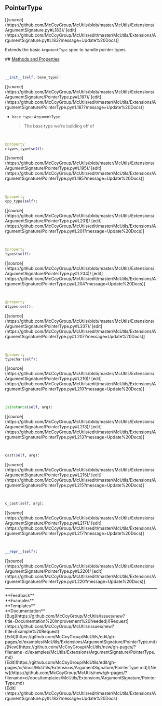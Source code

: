 ## <a id="McUtils.McUtils.Extensions.ArgumentSignature.PointerType">PointerType</a> 

<div class="docs-source-link" markdown="1">
[[source](https://github.com/McCoyGroup/McUtils/blob/master/McUtils/Extensions/ArgumentSignature.py#L183)/
[edit](https://github.com/McCoyGroup/McUtils/edit/master/McUtils/Extensions/ArgumentSignature.py#L183?message=Update%20Docs)]
</div>

Extends the basic `ArgumentType` spec to handle pointer types







<div class="collapsible-section">
 <div class="collapsible-section collapsible-section-header" markdown="1">
## <a class="collapse-link" data-toggle="collapse" href="#methods" markdown="1"> Methods and Properties</a> <a class="float-right" data-toggle="collapse" href="#methods"><i class="fa fa-chevron-down"></i></a>
 </div>
 <div class="collapsible-section collapsible-section-body collapse show" id="methods" markdown="1">
 
<a id="McUtils.McUtils.Extensions.ArgumentSignature.PointerType.__init__" class="docs-object-method">&nbsp;</a> 
```python
__init__(self, base_type): 
```
<div class="docs-source-link" markdown="1">
[[source](https://github.com/McCoyGroup/McUtils/blob/master/McUtils/Extensions/ArgumentSignature/PointerType.py#L187)/
[edit](https://github.com/McCoyGroup/McUtils/edit/master/McUtils/Extensions/ArgumentSignature/PointerType.py#L187?message=Update%20Docs)]
</div>

  - `base_type`: `ArgumentType`
    > The base type we're building off of


<a id="McUtils.McUtils.Extensions.ArgumentSignature.PointerType.ctypes_type" class="docs-object-method">&nbsp;</a> 
```python
@property
ctypes_type(self): 
```
<div class="docs-source-link" markdown="1">
[[source](https://github.com/McCoyGroup/McUtils/blob/master/McUtils/Extensions/ArgumentSignature/PointerType.py#L195)/
[edit](https://github.com/McCoyGroup/McUtils/edit/master/McUtils/Extensions/ArgumentSignature/PointerType.py#L195?message=Update%20Docs)]
</div>


<a id="McUtils.McUtils.Extensions.ArgumentSignature.PointerType.cpp_type" class="docs-object-method">&nbsp;</a> 
```python
@property
cpp_type(self): 
```
<div class="docs-source-link" markdown="1">
[[source](https://github.com/McCoyGroup/McUtils/blob/master/McUtils/Extensions/ArgumentSignature/PointerType.py#L201)/
[edit](https://github.com/McCoyGroup/McUtils/edit/master/McUtils/Extensions/ArgumentSignature/PointerType.py#L201?message=Update%20Docs)]
</div>


<a id="McUtils.McUtils.Extensions.ArgumentSignature.PointerType.types" class="docs-object-method">&nbsp;</a> 
```python
@property
types(self): 
```
<div class="docs-source-link" markdown="1">
[[source](https://github.com/McCoyGroup/McUtils/blob/master/McUtils/Extensions/ArgumentSignature/PointerType.py#L204)/
[edit](https://github.com/McCoyGroup/McUtils/edit/master/McUtils/Extensions/ArgumentSignature/PointerType.py#L204?message=Update%20Docs)]
</div>


<a id="McUtils.McUtils.Extensions.ArgumentSignature.PointerType.dtypes" class="docs-object-method">&nbsp;</a> 
```python
@property
dtypes(self): 
```
<div class="docs-source-link" markdown="1">
[[source](https://github.com/McCoyGroup/McUtils/blob/master/McUtils/Extensions/ArgumentSignature/PointerType.py#L207)/
[edit](https://github.com/McCoyGroup/McUtils/edit/master/McUtils/Extensions/ArgumentSignature/PointerType.py#L207?message=Update%20Docs)]
</div>


<a id="McUtils.McUtils.Extensions.ArgumentSignature.PointerType.typechar" class="docs-object-method">&nbsp;</a> 
```python
@property
typechar(self): 
```
<div class="docs-source-link" markdown="1">
[[source](https://github.com/McCoyGroup/McUtils/blob/master/McUtils/Extensions/ArgumentSignature/PointerType.py#L210)/
[edit](https://github.com/McCoyGroup/McUtils/edit/master/McUtils/Extensions/ArgumentSignature/PointerType.py#L210?message=Update%20Docs)]
</div>


<a id="McUtils.McUtils.Extensions.ArgumentSignature.PointerType.isinstance" class="docs-object-method">&nbsp;</a> 
```python
isinstance(self, arg): 
```
<div class="docs-source-link" markdown="1">
[[source](https://github.com/McCoyGroup/McUtils/blob/master/McUtils/Extensions/ArgumentSignature/PointerType.py#L213)/
[edit](https://github.com/McCoyGroup/McUtils/edit/master/McUtils/Extensions/ArgumentSignature/PointerType.py#L213?message=Update%20Docs)]
</div>


<a id="McUtils.McUtils.Extensions.ArgumentSignature.PointerType.cast" class="docs-object-method">&nbsp;</a> 
```python
cast(self, arg): 
```
<div class="docs-source-link" markdown="1">
[[source](https://github.com/McCoyGroup/McUtils/blob/master/McUtils/Extensions/ArgumentSignature/PointerType.py#L215)/
[edit](https://github.com/McCoyGroup/McUtils/edit/master/McUtils/Extensions/ArgumentSignature/PointerType.py#L215?message=Update%20Docs)]
</div>


<a id="McUtils.McUtils.Extensions.ArgumentSignature.PointerType.c_cast" class="docs-object-method">&nbsp;</a> 
```python
c_cast(self, arg): 
```
<div class="docs-source-link" markdown="1">
[[source](https://github.com/McCoyGroup/McUtils/blob/master/McUtils/Extensions/ArgumentSignature/PointerType.py#L217)/
[edit](https://github.com/McCoyGroup/McUtils/edit/master/McUtils/Extensions/ArgumentSignature/PointerType.py#L217?message=Update%20Docs)]
</div>


<a id="McUtils.McUtils.Extensions.ArgumentSignature.PointerType.__repr__" class="docs-object-method">&nbsp;</a> 
```python
__repr__(self): 
```
<div class="docs-source-link" markdown="1">
[[source](https://github.com/McCoyGroup/McUtils/blob/master/McUtils/Extensions/ArgumentSignature/PointerType.py#L220)/
[edit](https://github.com/McCoyGroup/McUtils/edit/master/McUtils/Extensions/ArgumentSignature/PointerType.py#L220?message=Update%20Docs)]
</div>
 </div>
</div>












---


<div markdown="1" class="text-secondary">
<div class="container">
  <div class="row">
   <div class="col" markdown="1">
**Feedback**   
</div>
   <div class="col" markdown="1">
**Examples**   
</div>
   <div class="col" markdown="1">
**Templates**   
</div>
   <div class="col" markdown="1">
**Documentation**   
</div>
   <div class="col" markdown="1">
   
</div>
   <div class="col" markdown="1">
   
</div>
   <div class="col" markdown="1">
   
</div>
</div>
  <div class="row">
   <div class="col" markdown="1">
[Bug](https://github.com/McCoyGroup/McUtils/issues/new?title=Documentation%20Improvement%20Needed)/[Request](https://github.com/McCoyGroup/McUtils/issues/new?title=Example%20Request)   
</div>
   <div class="col" markdown="1">
[Edit](https://github.com/McCoyGroup/McUtils/edit/gh-pages/ci/examples/McUtils/Extensions/ArgumentSignature/PointerType.md)/[New](https://github.com/McCoyGroup/McUtils/new/gh-pages/?filename=ci/examples/McUtils/Extensions/ArgumentSignature/PointerType.md)   
</div>
   <div class="col" markdown="1">
[Edit](https://github.com/McCoyGroup/McUtils/edit/gh-pages/ci/docs/McUtils/Extensions/ArgumentSignature/PointerType.md)/[New](https://github.com/McCoyGroup/McUtils/new/gh-pages/?filename=ci/docs/templates/McUtils/Extensions/ArgumentSignature/PointerType.md)   
</div>
   <div class="col" markdown="1">
[Edit](https://github.com/McCoyGroup/McUtils/edit/master/McUtils/Extensions/ArgumentSignature.py#L183?message=Update%20Docs)   
</div>
   <div class="col" markdown="1">
   
</div>
   <div class="col" markdown="1">
   
</div>
   <div class="col" markdown="1">
   
</div>
</div>
</div>
</div>